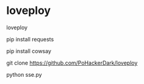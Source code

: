 # loveploy
loveploy

pip install requests

pip install cowsay

git clone https://github.com/PoHackerDark/loveploy

python sse.py

